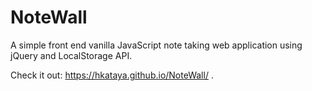 # NoteWall
A simple front end vanilla JavaScript note taking web application using jQuery and LocalStorage API.

Check it out: https://hkataya.github.io/NoteWall/ .
